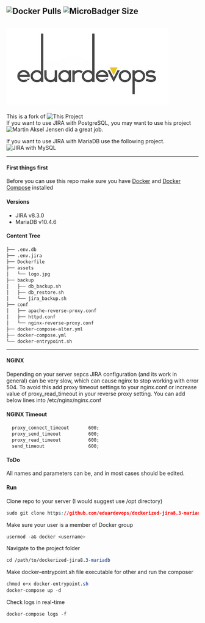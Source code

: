 <!-- ## Dockerized JIRA v8.3 and MariaDB v10.4 -->
<img alt="Docker Pulls" src="https://img.shields.io/docker/pulls/eduardevops/jira8.3-mariadb.svg" style="max-width:100%;"> <img alt="MicroBadger Size" src="https://img.shields.io/microbadger/image-size/eduardevops/jira8.3-mariadb/latest.svg" style="max-width:100%;">
-----
![Logo](./assets/logo.jpg)
------

This is a fork of  ![This Project](https://github.com/cptactionhank/docker-atlassian-jira) <br>
If you want to use JIRA with PostgreSQL, you may want to use his project <br>
![Martin Aksel Jensen](https://github.com/cptactionhank) did a great job.

If you want to use JIRA with MariaDB use the following project. <br>
![JIRA with MySQL](https://github.com/eduardevops/dockerized-jira8.3-mysql)

------
#### First things first
Before you can use this repo make sure you have [Docker](https://www.docker.com/) and [Docker Compose](https://docs.docker.com/compose/install/) installed

#### Versions
*	JIRA v8.3.0
*	MariaDB v10.4.6

#### Content Tree

```less
├── .env.db
├── .env.jira
├── Dockerfile
├── assets
│   └── logo.jpg
├── backup
│   ├── db_backup.sh
│   ├── db_restore.sh
│   └── jira_backup.sh
├── conf
│   ├── apache-reverse-proxy.conf
│   ├── httpd.conf
│   └── nginx-reverse-proxy.conf
├── docker-compose-alter.yml
├── docker-compose.yml
└── docker-entrypoint.sh
```

-----
#### NGINX
Depending on your server sepcs JIRA configuration (and its work in general) can be very slow, which can cause nginx to stop working with error 504. To avoid this add proxy timeout settings to your nginx.conf or increase value of proxy_read_timeout in your reverse proxy setting. You can add below lines
into /etc/nginx/nginx.conf

#### NGINX Timeout

```less
  proxy_connect_timeout       600;
  proxy_send_timeout          600;
  proxy_read_timeout          600;
  send_timeout                600;
```

#### ToDo
All names and parameters can be, and in most cases should be edited.


#### Run
Clone repo to your server (I would suggest use /opt directory)
```css
sudo git clone https://github.com/eduardevops/dockerized-jira8.3-mariadb.git
```

Make sure your user is a member of Docker group
```css
usermod -aG docker <username>
```
Navigate to the project folder
```css
cd /path/to/dockerized-jira8.3-mariadb
```
Make docker-entrypoint.sh file executable for other and run the composer

```css
chmod o+x docker-entrypoint.sh
docker-compose up -d
```

Check logs in real-time
```css
docker-compose logs -f
```

